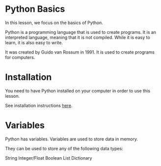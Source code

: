 # Python Basics

In this lesson, we focus on the basics of Python. 

Python is a programming language that is used to create programs. It is an interpreted language, meaning that it is not compiled. While it is easy to learn, it is also easy to write.

It was created by Guido van Rossum in 1991. It is used to create programs for computers.

# Installation

You need to have Python installed on your computer in order to use this lesson.

See installation instructions [here](https://www.python.org/downloads/).


# Variables

Python has variables. Variables are used to store data in memory.

They can be used to store any of the following data types:

String
Integer/Float
Boolean
List
Dictionary



